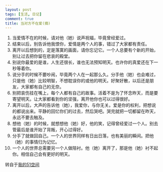 ```yaml
---
layout: post
tags: [生活, 日记]
comment: true
title: 当对方不在爱(摘)
---
```


1. 当爱情不在的时候，请对他（她）说声祝福，毕竟曾经爱过。
2. 结束以后，别告诉他我恨你，爱情是两个人的事，错过了大家都有责任。
3. 离开以后想到的，定是落寞的画面，请你忘记它。一个人总要有个新的开始，别让过去把你留在悲哀的殿堂。
4. 别说你最爱的是谁，人生还很长，谁也无法预知明天。也许你的真爱还在下一秒等着你。
5. 说分手的时候不要吵闹，毕竟两个人在一起那么久。分手他（她）也会难过，只是他（她）比较明智，不想耽误你的或他的明天。好聚好散，以后还是朋友，大家都有自己的无奈。
6. 别把哀伤挂在嘴上，每个人都有自己的故事。活着不是为了怀念昨天，而是要寄望明天。让大家都看到你的坚强，离开他你也可以过得很好。
7. 离开以后，大声的告诉他（她），我爱你，与你无关。爱是你的权利，把想说的都说出来。平静的回忆你们的过去，然后哭吧。哭完就把一切都留在昨天，永远不要去触及。
8. 想他（她）的时候，就想想他（她）好，他的笑，记得曾经爱过一个人。别去管最后是谁开始了背叛，开心过得好。
9. 分手了就做回自己。一个人的世界同样有日出日落，也有美丽的瞬间。把他（她）的事情归为记忆。
10. 一个人的世界总需要另一个人做陪衬。他（她）离开了，那是他（她）衬不起你。相信自己会有更好的明天。


转自于[我的51空间](http://home.51.com/cailiwei712/diary/item/10023188.html)
